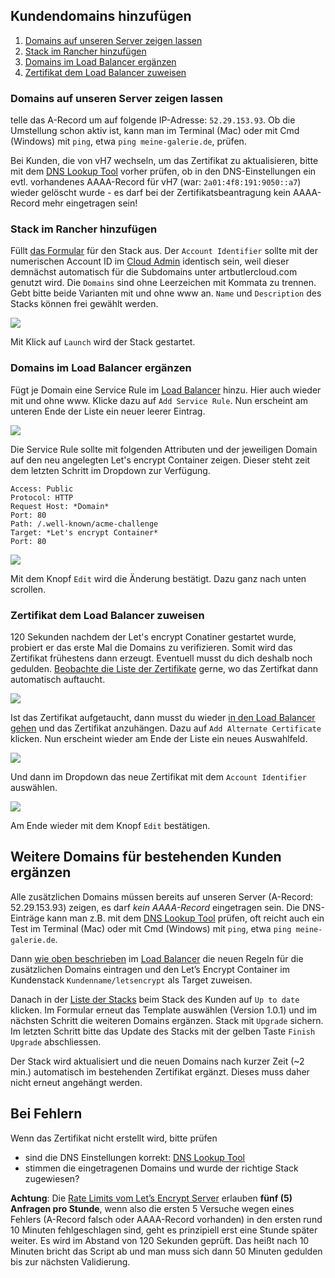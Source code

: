 ## Kundendomains hinzufügen

1. [Domains auf unseren Server zeigen lassen](#domains-auf-unseren-server-zeigen-lassen)
2. [Stack im Rancher hinzufügen](#stack-im-rancher-hinzufgen)
3. [Domains im Load Balancer ergänzen](#domains-im-load-balancer-ergnzen)
4. [Zertifikat dem Load Balancer zuweisen](#zertifikat-dem-load-balancer-zuweisen)

### Domains auf unseren Server zeigen lassen

telle das A-Record um auf folgende IP-Adresse: `52.29.153.93`. Ob die Umstellung schon aktiv ist, kann man im Terminal (Mac) oder mit Cmd (Windows) mit `ping`, etwa `ping meine-galerie.de`, prüfen.

Bei Kunden, die von vH7 wechseln, um das Zertifikat zu aktualisieren, bitte mit dem [DNS Lookup Tool][5] vorher prüfen, ob in den DNS-Einstellungen ein evtl. vorhandenes AAAA-Record für vH7 (war: `2a01:4f8:191:9050::a7`) wieder gelöscht wurde - es darf bei der Zertifikatsbeantragung kein AAAA-Record mehr eingetragen sein!
    
### Stack im Rancher hinzufügen

Füllt [das Formular][1] für den Stack aus. Der `Account Identifier` sollte mit der numerischen Account ID im [Cloud Admin][2] identisch sein, weil dieser demnächst automatisch für die Subdomains unter artbutlercloud.com genutzt wird. Die `Domains` sind ohne Leerzeichen mit Kommata zu trennen. Gebt bitte beide Varianten mit und ohne www an. `Name` und `Description` des Stacks können frei gewählt werden.

![](https://artbutler.s3.amazonaws.com/howto/step2.png)

Mit Klick auf `Launch` wird der Stack gestartet.

### Domains im Load Balancer ergänzen

Fügt je Domain eine Service Rule im [Load Balancer][3] hinzu. Hier auch wieder mit und ohne www. Klicke dazu auf `Add Service Rule`. Nun erscheint am unteren Ende der Liste ein neuer leerer Eintrag.

![](https://artbutler.s3.amazonaws.com/howto/step3.png)

Die Service Rule sollte mit folgenden Attributen und der jeweiligen Domain auf den neu angelegten Let's encrypt Container zeigen. Dieser steht zeit dem letzten Schritt im Dropdown zur Verfügung.

    Access: Public
    Protocol: HTTP
    Request Host: *Domain*
    Port: 80
    Path: /.well-known/acme-challenge
    Target: *Let's encrypt Container*
    Port: 80

![](https://artbutler.s3.amazonaws.com/howto/step4.png)

Mit dem Knopf `Edit` wird die Änderung bestätigt. Dazu ganz nach unten scrollen.

### Zertifikat dem Load Balancer zuweisen

120 Sekunden nachdem der Let's encrypt Conatiner gestartet wurde, probiert er das erste Mal die Domains zu verifizieren. Somit wird das Zertifikat frühestens dann erzeugt. Eventuell musst du dich deshalb noch gedulden. [Beobachte die Liste der Zertifikate][4] gerne, wo das Zertifkat dann automatisch auftaucht. 

![](https://artbutler.s3.amazonaws.com/howto/step5.png)

Ist das Zertifikat aufgetaucht, dann musst du wieder [in den Load Balancer gehen][3] und das Zertifikat anzuhängen. Dazu auf `Add Alternate Certificate` klicken. Nun erscheint wieder am Ende der Liste ein neues Auswahlfeld.

![](https://artbutler.s3.amazonaws.com/howto/step6.png)

Und dann im Dropdown das neue Zertifikat mit dem `Account Identifier` auswählen.

![](https://artbutler.s3.amazonaws.com/howto/step7.png)

Am Ende wieder mit dem Knopf `Edit` bestätigen.

## Weitere Domains für bestehenden Kunden ergänzen

Alle zusätzlichen Domains müssen bereits auf unseren Server (A-Record: 52.29.153.93) zeigen, es darf *kein AAAA-Record* eingetragen sein. Die DNS-Einträge kann man z.B. mit dem [DNS Lookup Tool][5] prüfen, oft reicht auch ein Test im Terminal (Mac) oder mit Cmd (Windows) mit `ping`, etwa `ping meine-galerie.de`.

Dann [wie oben beschrieben](#domains-im-load-balancer-ergnzen) im [Load Balancer][3] die neuen Regeln für die zusätzlichen Domains eintragen und den Let’s Encrypt Container im Kundenstack `Kundenname/letsencrypt` als Target zuweisen.

Danach in der [Liste der Stacks][7] beim Stack des Kunden auf `Up to date` klicken. Im Formular erneut das Template auswählen (Version 1.0.1) und im nächsten Schritt die weiteren Domains ergänzen. Stack mit `Upgrade` sichern. Im letzten Schritt bitte das Update des Stacks mit der gelben Taste `Finish Upgrade` abschliessen.

Der Stack wird aktualisiert und die neuen Domains nach kurzer Zeit (~2 min.) automatisch im bestehenden Zertifikat ergänzt. Dieses muss daher nicht erneut angehängt werden.

## Bei Fehlern

Wenn das Zertifikat nicht erstellt wird, bitte prüfen

* sind die DNS Einstellungen korrekt: [DNS Lookup Tool][5]
* stimmen die eingetragenen Domains und wurde der richtige Stack zugewiesen?

**Achtung**: Die [Rate Limits vom Let’s Encrypt Server][6] erlauben **fünf (5) Anfragen pro Stunde**, wenn also die ersten 5 Versuche wegen eines Fehlers (A-Record falsch oder AAAA-Record vorhanden) in den ersten rund 10 Minuten fehlgeschlagen sind, geht es prinzipiell erst eine Stunde später weiter. Es wird im Abstand von 120 Sekunden geprüft. Das heißt nach 10 Minuten bricht das Script ab und man muss sich dann 50 Minuten gedulden bis zur nächsten Validierung.

[1]: https://rancher.artbutler.com/env/1a5/catalog/Operations:customer?catalogId=Operations
[2]: https://cloudadmin.artbutler.com
[3]: https://rancher.artbutler.com/env/1a5/apps/add-balancer?serviceId=1s120&stackId=1st5&upgrade=true
[4]: https://rancher.artbutler.com/env/1a5/infra/certificates
[5]: https://www.ultratools.com/tools/dnsLookup
[6]: https://letsencrypt.org/docs/rate-limits/
[7]: https://rancher.artbutler.com/env/1a5/apps/stacks?which=all
